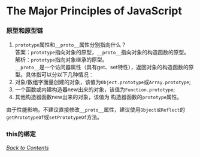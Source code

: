 # The Major Principles of JavaScript

### 原型和原型链
1. `prototype`属性和`__proto__`属性分别指向什么？  
答案：`prototype`指向对象的原型，`__proto__`指向对象的构造函数的原型。  
解析：`prototype`指向对象继承的原型。  
`__proto__`是一个访问器属性（具有get、set特性），返回对象的构造函数的原型。具体指可以分以下几种情况：
  1. 对象/数组字面量创建的对象，该值为`Object.prototype`或`Array.prototype`;
  2. 一个函数或内建构造器new出来的对象，该值为`Function.prototype`;
  3. 其他构造器函数new出来的对象，该值为 构造器函数的`prototype`属性。  

  由于性能影响，不建议直接修改`__proto__`属性，建议使用`Object或Reflect`的  `getPrototypeOf`或`setPrototypeOf`方法。

### this的绑定


*[Back to Contents](../README.md)*
